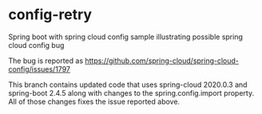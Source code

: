 # config-retry
Spring boot with spring cloud config sample illustrating possible spring cloud config bug

The bug is reported as https://github.com/spring-cloud/spring-cloud-config/issues/1797

This branch contains updated code that uses spring-cloud 2020.0.3 and
spring-boot 2.4.5 along with changes to the spring.config.import
property. All of those changes fixes the issue reported above.
